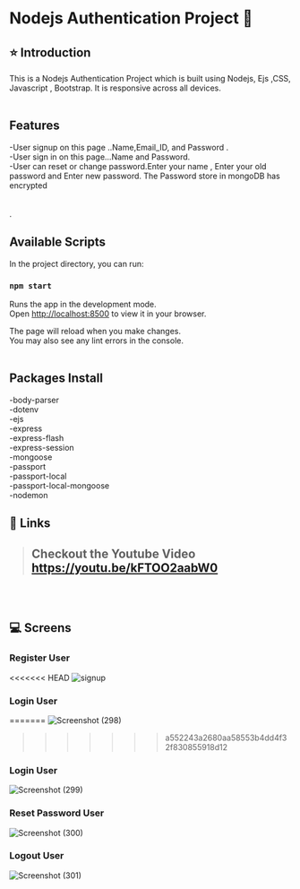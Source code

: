 # Nodejs Authentication Project 🚀

## ⭐ Introduction

This is a Nodejs Authentication  Project which is built using Nodejs, Ejs ,CSS, Javascript , Bootstrap. It is responsive across all devices.
<br/>
<br/>

## Features
-User signup  on this page ..Name,Email_ID, and Password . <br/>
-User sign in on this page...Name and Password.      <br/>
-User can reset or change password.Enter your name , Enter your old password and Enter new password. The Password store in mongoDB has encrypted  <br/>
<br/>
<br/>
.
## Available Scripts
In the project directory, you can run:

### `npm start`
Runs the app in the development mode.\
Open [http://localhost:8500](http://localhost:8500) to view it in your browser.

The page will reload when you make changes.\
You may also see any lint errors in the console.
<br/>
<br/>

## Packages Install
-body-parser <br/>
-dotenv<br/>
-ejs<br/>
-express<br/>
-express-flash<br/>
-express-session<br/>
-mongoose<br/>
-passport<br/>
-passport-local<br/>
-passport-local-mongoose<br/>
-nodemon<br/>

## 🔗 Links

> ## Checkout the Youtube Video  https://youtu.be/kFTOO2aabW0


<br/>
<br/>

## 💻 Screens


### Register User
<<<<<<< HEAD
![signup](https://user-images.githubusercontent.com/102378038/199895773-c19de43c-9fc3-4446-ae36-e93c095330d1.png)

### Login User
=======
![Screenshot (298)](https://github.com/ajaykumar2pp/Nodejs-Authentication-Coding-Ninjas/assets/102378038/6dfe1736-e1c0-470b-b41a-5d46b087ce4e)
>>>>>>> a552243a2680aa58553b4dd4f32f830855918d12


### Login User

![Screenshot (299)](https://github.com/ajaykumar2pp/Nodejs-Authentication-Coding-Ninjas/assets/102378038/26b4b14f-5ac6-4c49-b9ae-88636971addf)


### Reset Password User 

![Screenshot (300)](https://github.com/ajaykumar2pp/Nodejs-Authentication-Coding-Ninjas/assets/102378038/6fde7922-2518-47dc-97d3-494c6247fd42)

### Logout User


![Screenshot (301)](https://github.com/ajaykumar2pp/Nodejs-Authentication-Coding-Ninjas/assets/102378038/124c7d27-eee8-4701-a02d-df1c1e5e7a14)



